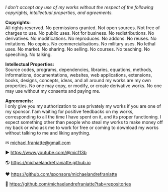 ﻿  
*I don't accept any use of my works without the respect of the following copyrights, intellectual properties, and agreements.*  
  
**Copyrights:**  
All rights reserved. No permissions granted. Not open sources. Not free of charges to use. No public uses. Not for business. No redistributions. No derivatives. No modifications. No reproduces. No addons. No reuses. No imitations. No copies. No commercialisations. No military uses. No lethal uses. No market. No sharing. No selling. No courses. No teaching. No speeching. No talking.  
  
**Intellectual Properties:**  
Source codes, programs, dependencies, libraries, equations, methods, informations, documentations, websites, web applications, extensions, books, designs, concepts, ideas, and all around my works are my own properties. No one may copy, or modify, or create derivative works. No one may use without my consents and paying me.  
  
**Agreements:**  
I only give you my authorization to use privately my works if you are one of my sponsor. I'am waiting for positive feedbacks on my works, corresponding to all the time I have spent on it, and its proper functioning. I expect something other than people who steal my works to make money off my back or who ask me to work for free or coming to download my works without talking to me and liking anything.  
  
✉ michael.franiatte@gmail.com  
  
▶︎ https://www.youtube.com/@mic113b  
  
🌎 https://michaelandrefraniatte.github.io  
  
❤️ https://github.com/sponsors/michaelandrefraniatte  
  
📜 https://github.com/michaelandrefraniatte?tab=repositories  
  